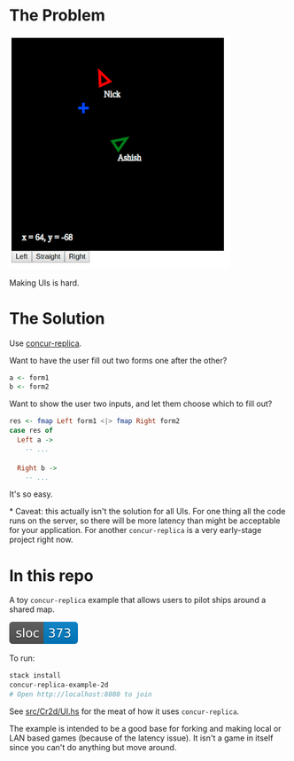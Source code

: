 # The Problem

<img src="./misc/screenshot.png" width="400">

Making UIs is hard.

# The Solution

Use [concur-replica](https://github.com/pkamenarsky/concur-replica).

Want to have the user fill out two forms one after the other?
```hs
a <- form1
b <- form2
```

Want to show the user two inputs, and let them choose which to fill out?
```hs
res <- fmap Left form1 <|> fmap Right form2
case res of
  Left a ->
    -- ...

  Right b ->
    -- ...
```

It's so easy.

\* Caveat: this actually isn't the solution for all UIs. For one thing all the code runs on the server, so there will be more latency than might be acceptable for your application. For another `concur-replica` is a very early-stage project right now.

# In this repo

A toy `concur-replica` example that allows users to pilot ships around a shared map.

![sloc](./misc/generated/sloc.svg)

To run:
```sh
stack install
concur-replica-example-2d
# Open http://localhost:8080 to join
```

See [src/Cr2d/UI.hs](./src/Cr2d/UI.hs) for the meat of how it uses `concur-replica`.

The example is intended to be a good base for forking and making local or LAN based games (because of the latency issue). It isn't a game in itself since you can't do anything but move around.
